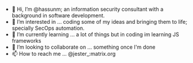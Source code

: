 - 👋 Hi, I’m @hassunm; an information security consultant with a background in software development.
- 👀 I’m interested in ... coding some of my ideas and bringing them to life; specially SecOps automation.
- 🌱 I’m currently learning ... a lot of things but in coding im learning JS frameworks
- 💞️ I’m looking to collaborate on ... something once I'm done
- 📫 How to reach me ... @jester_:matrix.org

<!---

--->
